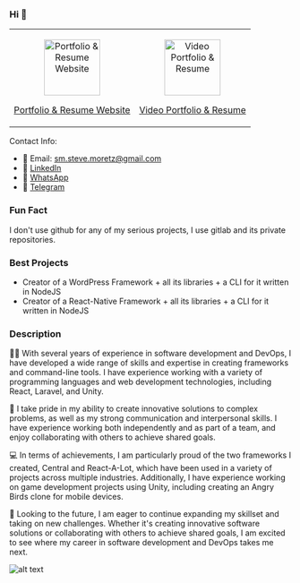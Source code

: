 
### Hi 👋

<table>
  <tr>
    <td>
      <p align="center">
        <a href="https://stevemoretz.github.io/">
          <img src="https://media.licdn.com/dms/image/D4E2DAQHs1I8zvL6mGg/profile-treasury-image-shrink_8192_8192/0/1684434770312?e=1686438000&v=beta&t=ngLaTv9sxmox-SH7vrGnXl-WOKC89qbknLP-GqoCuzU" alt="Portfolio & Resume Website" height="100">
        </a>
      </p>
      <p align="center"><a href="https://stevemoretz.github.io/">Portfolio & Resume Website</a></p>
    </td>
    <td>
      <p align="center">
        <a href="https://www.youtube.com/watch?v=eGmFrYUMJv4">
          <img src="https://media.licdn.com/dms/image/D4E2DAQF_lxmAZ67KJA/profile-treasury-image-shrink_800_800/0/1684673929492?e=1686438000&v=beta&t=AfsSdKhpsiqPBwyrRpkLFj_1WddUVSNHIwgyNVzTUVg" alt="Video Portfolio & Resume" height="100">
        </a>
      </p>
      <p align="center"><a href="https://www.youtube.com/watch?v=5lgHLIvFzHo">Video Portfolio & Resume</a></p>
    </td>
  </tr>
</table>

Contact Info:
- 📧 Email: [sm.steve.moretz@gmail.com](mailto:sm.steve.moretz@gmail.com?subject=Hello)
- 🔗 [LinkedIn](https://linkedin.com/in/stevemoretz)
- 📱 [WhatsApp](https://wa.me/989021308988?text=Hi)
- 💬 [Telegram](https://t.me/stevemoretz)

### Fun Fact

I don't use github for any of my serious projects, I use gitlab and its private repositories.

### Best Projects

- Creator of a WordPress Framework + all its libraries + a CLI for it written in NodeJS
- Creator of a React-Native Framework + all its libraries + a CLI for it written in NodeJS

### Description

👨‍💻 With several years of experience in software development and DevOps, I have developed a wide range of skills and expertise in creating frameworks and command-line tools. I have experience working with a variety of programming languages and web development technologies, including React, Laravel, and Unity.

🌟 I take pride in my ability to create innovative solutions to complex problems, as well as my strong communication and interpersonal skills. I have experience working both independently and as part of a team, and enjoy collaborating with others to achieve shared goals.

💻 In terms of achievements, I am particularly proud of the two frameworks I created, Central and React-A-Lot, which have been used in a variety of projects across multiple industries. Additionally, I have experience working on game development projects using Unity, including creating an Angry Birds clone for mobile devices.

🚀 Looking to the future, I am eager to continue expanding my skillset and taking on new challenges. Whether it's creating innovative software solutions or collaborating with others to achieve shared goals, I am excited to see where my career in software development and DevOps takes me next.

![alt text](https://64.media.tumblr.com/tumblr_lr2m4lYdhY1qlr140o1_500.gifv)
